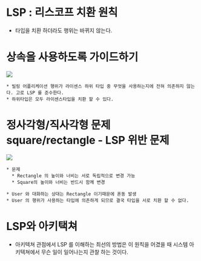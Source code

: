 # LSP : 리스코프 치환 원칙
  
  * 타입을 치환 하더라도 행위는 바뀌지 않는다.


# 상속을 사용하도록 가이드하기
  <img src="https://uchanlee.dev/static/2602e08dd5e4b86d136e5860b7726449/1bba8/image-9.1.png">
  
    * 빌링 어플리케이션 행위가 라이센스 하위 타입 중 무엇을 사용하는지에 전혀 의존하지 않는다. 고로 LSP 를 준수한다.
    * 하위타입은 모두 라이센스타입을 치환 할 수 있다.
    
# 정사각형/직사각형 문제 square/rectangle - LSP 위반 문제

  <img src="https://uchanlee.dev/static/0bb1fe33b3e2479c58cba7ae2433dd0e/42a8d/image-9.2.png">
    
    * 문제
      * Rectangle 의 높이와 너비는 서로 독립적으로 변경 가능
      * Square의 높이와 너비는 반드시 함께 변경
      
    * User 와 대화하는 상대는 Rectangle 이기때문에 혼동 발생
    * User 의 행위가 사용하는 타입에 의존하게 되므로 결국 타입을 서로 치환 할 수 없다.
    
# LSP와 아키택쳐

  * 아키텍쳐 관점에서 LSP 를 이해하는 최선의 방법은 이 원칙을 어겼을 때 시스템 아키텍쳐에서 무슨 일이 일어나는지 관찰 하는 것이다.
